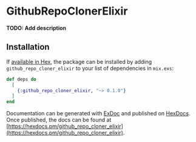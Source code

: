 # GithubRepoClonerElixir

**TODO: Add description**

## Installation

If [available in Hex](https://hex.pm/docs/publish), the package can be installed
by adding `github_repo_cloner_elixir` to your list of dependencies in `mix.exs`:

```elixir
def deps do
  [
    {:github_repo_cloner_elixir, "~> 0.1.0"}
  ]
end
```

Documentation can be generated with [ExDoc](https://github.com/elixir-lang/ex_doc)
and published on [HexDocs](https://hexdocs.pm). Once published, the docs can
be found at [https://hexdocs.pm/github_repo_cloner_elixir](https://hexdocs.pm/github_repo_cloner_elixir).

